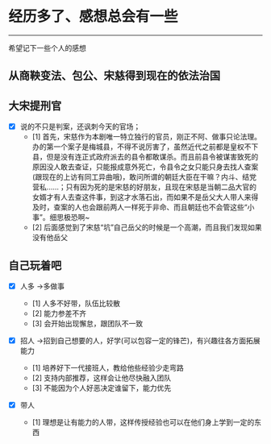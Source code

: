 # 经历多了、感想总会有一些

------

希望记下一些个人的感想

## 从商鞅变法、包公、宋慈得到现在的依法治国

## 大宋提刑官
- [x] 说的不只是判案，还讽刺今天的官场；
	- [1] 首先，宋慈作为本剧唯一特立独行的官员，刚正不阿、做事只论法理。办的第一个案子是梅城县，不得不说厉害了，虽然近代之前都是皇权不下县，但是没有连正式政府派去的县令都敢谋杀。而且前县令被谋害致死的原因没人敢去查证，只能报成意外死亡，令县令之女只能只身去找人查案(跟现在的上访有同工异曲哦)，敢问所谓的朝廷大臣在干嘛？内斗、结党营私......；只有因为死的是宋慈的好朋友，且现在宋慈是当朝二品大官的女婿才有人去查这件事，到这才水落石出，而如果不是岳父大人带人来得及时，查案的人也会跟前两人一样死于非命、而且朝廷也不会管这些“小事”。细思极恐啊~
	- [2] 后面感觉到了宋慈“坑”自己岳父的时候是一个高潮，而且我们发现如果没有他岳父

## 自己玩着吧
- [x] 人多 ->多做事
	 - [1] 人多不好带，队伍比较散
	 - [2] 能力参差不齐
	 - [3] 会开始出现懈怠，跟团队不一致

- [x] 招人 ->招到自己想要的人，好学(可以包容一定的锋芒)，有兴趣往各方面拓展能力
	 - [1] 培养好下一代接班人，教给他些经验少走弯路
	 - [2] 支持内部推荐，这样会让他尽快融入团队
	 - [3] 不能因为个人好恶决定谁留下，能力优先

- [x] 带人
 	- [1] 理想是让有能力的人带，这样传授经验也可以在他们身上学到一定的东西